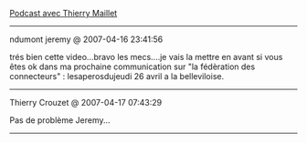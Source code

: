 [Podcast avec Thierry Maillet](../../../2006/12/podcast-avec-thierry-maillet.md)

---
ndumont jeremy @ 2007-04-16 23:41:56

trés bien cette video...bravo les mecs....je vais la mettre en avant si vous êtes ok dans ma prochaine communication sur "la fédèration des connecteurs" : lesaperosdujeudi 26 avril a la belleviloise.

---

Thierry Crouzet @ 2007-04-17 07:43:29

Pas de problème Jeremy...

---

